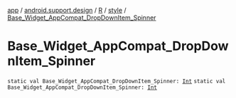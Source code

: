 [app](../../../index.md) / [android.support.design](../../index.md) / [R](../index.md) / [style](index.md) / [Base_Widget_AppCompat_DropDownItem_Spinner](./-base_-widget_-app-compat_-drop-down-item_-spinner.md)

# Base_Widget_AppCompat_DropDownItem_Spinner

`static val Base_Widget_AppCompat_DropDownItem_Spinner: `[`Int`](https://kotlinlang.org/api/latest/jvm/stdlib/kotlin/-int/index.html)
`static val Base_Widget_AppCompat_DropDownItem_Spinner: `[`Int`](https://kotlinlang.org/api/latest/jvm/stdlib/kotlin/-int/index.html)